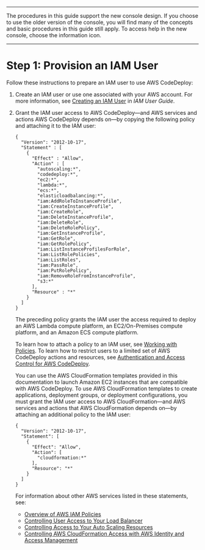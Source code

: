 --------

 The procedures in this guide support the new console design\. If you choose to use the older version of the console, you will find many of the concepts and basic procedures in this guide still apply\. To access help in the new console, choose the information icon\. 

--------

# Step 1: Provision an IAM User<a name="getting-started-provision-user"></a>

Follow these instructions to prepare an IAM user to use AWS CodeDeploy:

1. Create an IAM user or use one associated with your AWS account\. For more information, see [Creating an IAM User](https://docs.aws.amazon.com/IAM/latest/UserGuide/Using_SettingUpUser.html#Using_CreateUser_console) in *IAM User Guide*\.

1. Grant the IAM user access to AWS CodeDeploy—and AWS services and actions AWS CodeDeploy depends on—by copying the following policy and attaching it to the IAM user:

   ```
   {
     "Version": "2012-10-17",
     "Statement" : [
       {
         "Effect" : "Allow",
         "Action" : [
           "autoscaling:*",
           "codedeploy:*",
           "ec2:*",
           "lambda:*",
           "ecs:*",
           "elasticloadbalancing:*",
           "iam:AddRoleToInstanceProfile",
           "iam:CreateInstanceProfile",
           "iam:CreateRole",
           "iam:DeleteInstanceProfile",
           "iam:DeleteRole",
           "iam:DeleteRolePolicy",
           "iam:GetInstanceProfile",
           "iam:GetRole",
           "iam:GetRolePolicy",
           "iam:ListInstanceProfilesForRole",
           "iam:ListRolePolicies",
           "iam:ListRoles",
           "iam:PassRole",
           "iam:PutRolePolicy",
           "iam:RemoveRoleFromInstanceProfile", 
           "s3:*"
         ],
         "Resource" : "*"
       }    
     ]
   }
   ```

   The preceding policy grants the IAM user the access required to deploy an AWS Lambda compute platform, an EC2/On\-Premises compute platform, and an Amazon ECS compute platform\.

    To learn how to attach a policy to an IAM user, see [Working with Policies](https://docs.aws.amazon.com/IAM/latest/UserGuide/ManagingPolicies.html#AddingPermissions_Console)\. To learn how to restrict users to a limited set of AWS CodeDeploy actions and resources, see [Authentication and Access Control for AWS CodeDeploy](auth-and-access-control.md)\.

   You can use the AWS CloudFormation templates provided in this documentation to launch Amazon EC2 instances that are compatible with AWS CodeDeploy\. To use AWS CloudFormation templates to create applications, deployment groups, or deployment configurations, you must grant the IAM user access to AWS CloudFormation—and AWS services and actions that AWS CloudFormation depends on—by attaching an additional policy to the IAM user:

   ```
   {
     "Version": "2012-10-17",
     "Statement": [
       {
         "Effect": "Allow",
         "Action": [                
           "cloudformation:*"        
         ],
         "Resource": "*"
       }
     ]
   }
   ```

   For information about other AWS services listed in these statements, see:
   + [Overview of AWS IAM Policies](https://docs.aws.amazon.com/IAM/latest/UserGuide/PoliciesOverview.html)
   + [Controlling User Access to Your Load Balancer](https://docs.aws.amazon.com/elasticloadbalancing/latest/userguide/UsingIAM.html)
   + [Controlling Access to Your Auto Scaling Resources](https://docs.aws.amazon.com/autoscaling/latest/userguide/IAM.html)
   + [Controlling AWS CloudFormation Access with AWS Identity and Access Management](https://docs.aws.amazon.com/AWSCloudFormation/latest/UserGuide/using-iam-template.html)